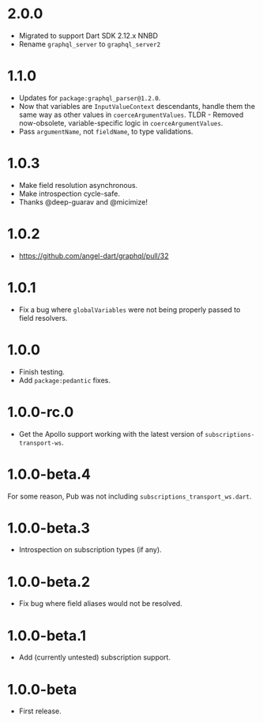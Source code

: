 # 2.0.0
* Migrated to support Dart SDK 2.12.x NNBD
* Rename `graphql_server` to `graphql_server2`

# 1.1.0
* Updates for `package:graphql_parser@1.2.0`.
* Now that variables are `InputValueContext` descendants, handle them the
same way as other values in `coerceArgumentValues`. TLDR - Removed
now-obsolete, variable-specific logic in `coerceArgumentValues`.
* Pass `argumentName`, not `fieldName`, to type validations.

# 1.0.3
* Make field resolution asynchronous.
* Make introspection cycle-safe.
* Thanks @deep-guarav and @micimize!

# 1.0.2
* https://github.com/angel-dart/graphql/pull/32

# 1.0.1
* Fix a bug where `globalVariables` were not being properly passed
to field resolvers.

# 1.0.0
* Finish testing.
* Add `package:pedantic` fixes.

# 1.0.0-rc.0
* Get the Apollo support working with the latest version of `subscriptions-transport-ws`.

# 1.0.0-beta.4
For some reason, Pub was not including `subscriptions_transport_ws.dart`.

# 1.0.0-beta.3
* Introspection on subscription types (if any).

# 1.0.0-beta.2
* Fix bug where field aliases would not be resolved.

# 1.0.0-beta.1
* Add (currently untested) subscription support.

# 1.0.0-beta
* First release.
